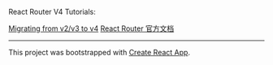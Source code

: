 
React Router V4 Tutorials:

[Migrating from v2/v3 to v4](https://github.com/ReactTraining/react-router/blob/master/packages/react-router/docs/guides/migrating.md)
[React Router 官方文档](https://reacttraining.com/react-router/web/guides/philosophy)





--------------
This project was bootstrapped with [Create React App](https://github.com/facebookincubator/create-react-app).
